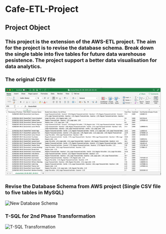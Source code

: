 # Cafe-ETL-Project

## Project Object
### This project is the extension of the AWS-ETL project.  The aim for the project is to revise the database schema.  Break down the single table into five tables for future data warehouse pesistence.  The project support a better data visualisation for data analytics.

### The original CSV file
![Original CSV](https://github.com/data-engineer-sk/AWS-ETL-Project/blob/main/Chesterfield-Branch-CSV.png)

### Revise the Database Schema from AWS project (Single CSV file to five tables in MySQL)
![New Database Schema](https://github.com/data-engineer-sk/ETL-Cafe-Project-Local-MySQL-/blob/main/img/Database-Schema.png)

### T-SQL for 2nd Phase Transformation 
![T-SQL Transformation](https://github.com/data-engineer-sk/ETL-Cafe-Project-Local-MySQL-/blob/main/img/2nd%20Phase%20Transformation.png)


